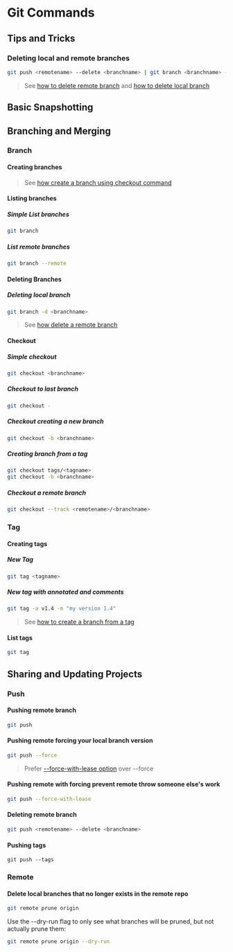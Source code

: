 # Git Commands

## Tips and Tricks

### Deleting local and remote branches

```bash
git push <remotename> --delete <branchname> | git branch <branchname> -d
```

> See [how to delete remote branch](#deleting-remote-branch) and [how to delete local branch](#deleting-local-branch)

## Basic Snapshotting

## Branching and Merging

### Branch

#### Creating branches

> See [how create a branch using checkout command](#checkout-creating-a-new-branch)

#### Listing branches

##### Simple List branches
```bash
git branch
```
##### List remote branches
```bash
git branch --remote
```

#### Deleting Branches

##### Deleting local branch

```bash
git branch -d <branchname>
```

> See [how delete a remote branch](#deleting-remote-branch)

#### Checkout

##### Simple checkout

```bash
git checkout <branchname>
```

##### Checkout to last branch

```bash
git checkout -
```

##### Checkout creating a new branch

```bash
git checkout -b <branchname>
```

##### Creating branch from a tag
```bash
git checkout tags/<tagname>
git checkout -b <branchname>
```

##### Checkout a remote branch

```bash
git checkout --track <remotename>/<branchname>
```

### Tag

#### Creating tags

##### New Tag

```bash
git tag <tagname>
```
##### New tag with annotated and comments

```bash
git tag -a v1.4 -m "my version 1.4"
```

> See [how to create a branch from a tag](#creating-branch-from-a-tag)

#### List tags

```bash
git tag
```

## Sharing and Updating Projects

### Push 

#### Pushing remote branch

```bash
git push
```

#### Pushing remote forcing your local branch version

```bash
git push --force
```

> Prefer [--force-with-lease option](#pushing-remote-with-forcing-prevent-remote-throw-someone-elses-work) over --force

#### Pushing remote with forcing prevent remote throw someone else's work
```bash
git push --force-with-lease
```

#### Deleting remote branch

```bash
git push <remotename> --delete <branchname>
```

#### Pushing tags

```
git push --tags
```

### Remote

#### Delete local branches that no longer exists in the remote repo

```bash
git remote prune origin
```
Use the --dry-run flag to only see what branches will be pruned, but not actually prune them:

``` bash
git remote prune origin --dry-run
```
